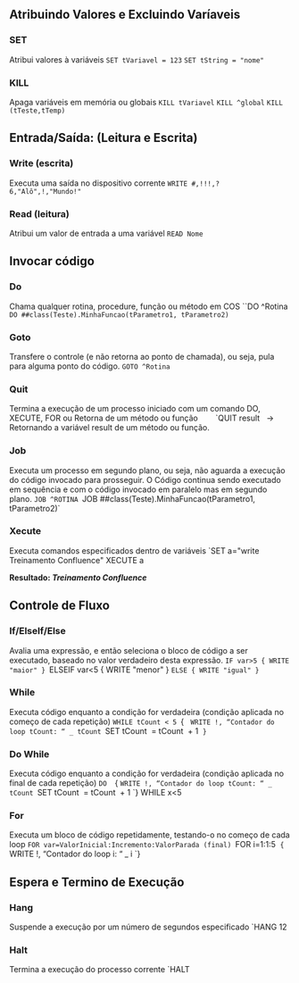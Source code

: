 ## Atribuindo Valores e Excluindo Varíaveis
### SET
Atribui valores à variáveis
	`SET tVariavel = 123`
	`SET tString = "nome"`


### KILL
Apaga variáveis em memória ou globais
    `KILL tVariavel`
    `KILL ^global`
    `KILL (tTeste,tTemp)`

## Entrada/Saída: (Leitura e Escrita)
### Write (escrita)
Executa uma saída no dispositivo corrente
	`WRITE #,!!!,?6,"Alô",!,"Mundo!"`

  
### Read (leitura)
 Atribui um valor de entrada a uma variável
	`READ Nome`


## Invocar código

### Do
Chama qualquer rotina, procedure, função ou método em COS
	``DO ^Rotina
	`DO ##class(Teste).MinhaFuncao(tParametro1, tParametro2)`

### Goto
Transfere o controle (e não retorna ao ponto de chamada), ou seja, pula para alguma ponto do código.
	`GOTO ^Rotina`

  
### Quit
Termina a execução de um processo iniciado com um comando DO, XECUTE, FOR ou Retorna de um método ou função
       `QUIT result   -> Retornando a variável result de um método ou função.

### Job
Executa um processo em segundo plano, ou seja, não aguarda a execução do código invocado para prosseguir. O Código continua sendo executado em sequência e com o código invocado em paralelo mas em segundo plano.
	`JOB ^ROTINA
	`JOB ##class(Teste).MinhaFuncao(tParametro1, tParametro2)`

### Xecute
Executa comandos especificados dentro de variáveis
`SET a="write Treinamento Confluence" XECUTE a

**Resultado: *Treinamento Confluence***

## Controle de Fluxo
    
### If/ElseIf/Else
Avalia uma expressão, e então seleciona o bloco de código a ser executado, baseado no valor verdadeiro desta expressão.
	`IF var>5 { WRITE "maior" }
	`ELSEIF var<5 { WRITE "menor" }
	`ELSE { WRITE "igual" }`

  
### While
Executa código enquanto a condição for verdadeira (condição aplicada no começo de cada repetição)
	`WHILE tCount < 5
	`{
	  `WRITE !, “Contador do loop tCount: “ _ tCount
	`SET tCount  = tCount  + 1 
	`}`

  
### Do While
Executa código enquanto a condição for verdadeira (condição aplicada no final de cada repetição)
	`DO 
	`{
	`WRITE !, “Contador do loop tCount: “ _ tCount
	`SET tCount  = tCount  + 1
	`} WHILE x<5

### For
Executa um bloco de código repetidamente, testando-o no começo de cada loop
	`FOR var=ValorInicial:Incremento:ValorParada (final)
	`FOR i=1:1:5
	 `{ 
	`WRITE !, “Contador do loop i: “ _ i
	`}

  
## Espera e Termino de Execução
    
### Hang
Suspende a execução por um número de segundos especificado
	`HANG 12
### Halt
Termina a execução do processo corrente
	`HALT

